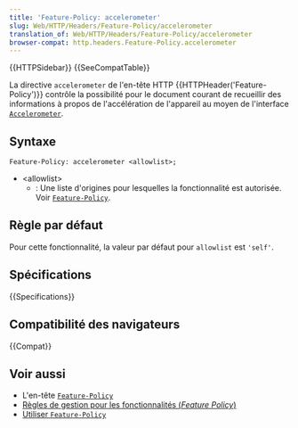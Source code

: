 ```yaml
---
title: 'Feature-Policy: accelerometer'
slug: Web/HTTP/Headers/Feature-Policy/accelerometer
translation_of: Web/HTTP/Headers/Feature-Policy/accelerometer
browser-compat: http.headers.Feature-Policy.accelerometer
---
```

{{HTTPSidebar}} {{SeeCompatTable}}

La directive `accelerometer` de l'en-tête HTTP {{HTTPHeader('Feature-Policy')}} contrôle la possibilité pour le document courant de recueillir des informations à propos de l'accélération de l'appareil au moyen de l'interface [`Accelerometer`](/fr/docs/Web/API/Accelerometer).

## Syntaxe

```http
Feature-Policy: accelerometer <allowlist>;
```

- \<allowlist>
  - : Une liste d'origines pour lesquelles la fonctionnalité est autorisée. Voir [`Feature-Policy`](/fr/docs/Web/HTTP/Headers/Feature-Policy#syntaxe).

## Règle par défaut

Pour cette fonctionnalité, la valeur par défaut pour `allowlist` est `'self'`.

## Spécifications

{{Specifications}}

## Compatibilité des navigateurs

{{Compat}}

## Voir aussi

- L'en-tête [`Feature-Policy`](/fr/docs/Web/HTTP/Headers/Feature-Policy)
- [Règles de gestion pour les fonctionnalités (<i lang="en">Feature Policy</i>)](/fr/docs/Web/HTTP/Feature_Policy)
- [Utiliser `Feature-Policy`](/fr/docs/Web/HTTP/Feature_Policy/Using_Feature_Policy)
